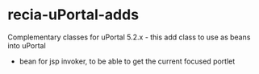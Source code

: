 # recia-uPortal-adds
Complementary classes for uPortal 5.2.x - this add class to use as beans into uPortal

- bean for jsp invoker, to be able to get the current focused portlet